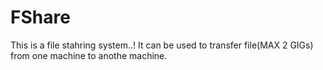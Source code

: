 # FShare
This is a file stahring system..!
It can be used to transfer file(MAX 2 GIGs) from one machine to anothe machine.
